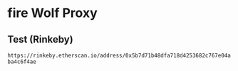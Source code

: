 # fire Wolf Proxy

## Test (Rinkeby)

`https://rinkeby.etherscan.io/address/0x5b7d71b48dfa718d4253682c767e04aba4c6f4ae`